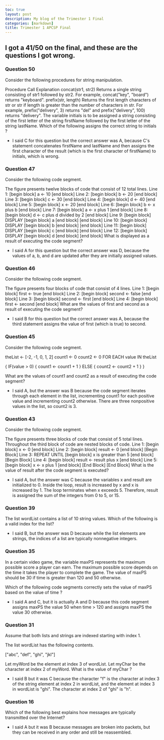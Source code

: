 ```yaml
---
toc: true
layout: post
description: My blog of the Trimester 1 Final
categories: [markdown]
title: Trimester 1 APCSP Final
---
```


## I got a 41/50 on the final, and these are the questions I got wrong.

### Question 50

Consider the following procedures for string manipulation.

Procedure Call	Explanation
concat(str1, str2)	Returns a single string consisting of str1 followed by str2. For example, concat("key", "board") returns "keyboard".
prefix(str, length)	Returns the first length characters of str or str if length is greater than the number of characters in str. For example, prefix("delivery", 3) returns "del" and prefix("delivery", 100) returns "delivery".
The variable initials is to be assigned a string consisting of the first letter of the string firstName followed by the first letter of the string lastName. Which of the following assigns the correct string to initials ?

- I said C for this question but the correct answer was A, because C's statement concatenates firstName and lastName and then assigns the first character of the result (which is the first character of firstName) to initials, which is wrong.

### Question 47

Consider the following code segment.

The figure presents twelve blocks of code that consist of  12 total lines. Line 1: [begin block] a  ← 10 [end block] Line 2: [begin block] b  ← 20 [end block] Line 3: [begin block] c  ← 30 [end block] Line 4: [begin block] d  ← 40 [end block] Line 5: [begin block] x  ← 20 [end block] Line 6: [begin block] b  ← x plus b [end block] Line 7: [begin block] a  ← x plus 1 [end block] Line 8: [begin block] d  ← c plus d divided by 2 [end block] Line 9: [begin block] DISPLAY [begin block] a [end block] [end block] Line 10: [begin block] DISPLAY [begin block] b [end block] [end block] Line 11: [begin block] DISPLAY [begin block] c [end block] [end block] Line 12: [begin block] DISPLAY [begin block] d [end block] [end block]
What is displayed as a result of executing the code segment?

- I said A for this question but the correct answer was D, because the values of a, b, and d are updated after they are initially assigned values.

### Question 46

Consider the following code segment.

The figure presents four blocks of code that consist of 4 lines. Line 1: [begin block] first ← true [end block] Line 2: [begin block] second ← false [end block] Line 3: [begin block] second ← first [end block] Line 4: [begin block] first ← second [end block]
What are the values of first and second as a result of executing the code segment?

- I said B for this question but the correct answer was A, because the third statement assigns the value of first (which is true) to second.

### Question 45

Consider the following code segment.

theList ← [-2, -1, 0, 1, 2]
count1 ← 0
count2 ← 0
FOR EACH value IN theList

{
IF(value > 0)
{
count1 ← count1 + 1
}
ELSE
{
count2 ← count2 + 1
}
}

What are the values of count1 and count2 as a result of executing the code segment?

- I said A, but the answer was B because the code segment iterates through each element in the list, incrementing count1 for each positive value and incrementing count2 otherwise. There are three nonpositive values in the list, so count2 is 3.

### Question 43

Consider the following code segment.

The figure presents three blocks of code that consist of 5 total lines. Throughout the third block of code are nested blocks of code. Line 1: [begin block] x ← 0 [end block] Line 2: [begin block] result ← 0 [end block] [Begin Block] Line 3: REPEAT UNTIL [begin block] x is greater than 5 [end block] [Begin Block] Line 4: [begin block] result ← result plus x [end block] Line 5: [begin block] x ← x plus 1 [end block] [End Block] [End Block]
What is the value of result after the code segment is executed?

- I said A, but the answer was C because the variables x and result are initialized to 0. Inside the loop, result is increased by x and x is increased by 1. The loop terminates when x exceeds 5. Therefore, result is assigned the sum of the integers from 0 to 5, or 15.

### Question 39

The list wordList contains a list of 10 string values. Which of the following is a valid index for the list?

- I said B, but the answer was D because while the list elements are strings, the indices of a list are typically nonnegative integers.

### Question 35

In a certain video game, the variable maxPS represents the maximum possible score a player can earn. The maximum possible score depends on the time it takes the player to complete the game. The value of maxPS should be 30 if time is greater than 120 and 50 otherwise.

Which of the following code segments correctly sets the value of maxPS based on the value of time ?

- I said A and C, but it is actually A and D because this code segment assigns maxPS the value 50 when time > 120 and assigns maxPS the value 30 otherwise.

### Question 31

Assume that both lists and strings are indexed starting with index 1.

The list wordList has the following contents.

["abc", "def", "ghi", "jkl"]

Let myWord be the element at index 3 of wordList. Let myChar be the character at index 2 of myWord. What is the value of myChar ?

- I said B but it was C because the character "f" is the character at index 3 of the string element at index 2 in wordList, and the element at index 3 in wordList is "ghi". The character at index 2 of "ghi" is "h".

### Question 16

Which of the following best explains how messages are typically transmitted over the Internet?

- I said A but it was B because messages are broken into packets, but they can be received in any order and still be reassembled.

